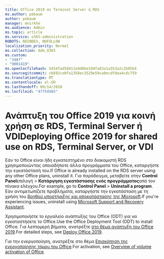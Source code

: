 ```yaml
---
title: Office 2019 σε Terminal Server ή RDS
ms.author: pebaum
author: pebaum
manager: mnirkhe
ms.audience: Admin
ms.topic: article
ms.service: o365-administration
ROBOTS: NOINDEX, NOFOLLOW
localization_priority: Normal
ms.collection: Adm_O365
ms.custom:
- "3487"
- "9001419"
ms.openlocfilehash: 5454fad58411e9d86e19dfa83a1a553a2c2b05b4
ms.sourcegitcommit: c6692ce0fa1358ec3529e59ca0ecdfdea4cdc759
ms.translationtype: MT
ms.contentlocale: el-GR
ms.lasthandoff: 09/14/2020
ms.locfileid: "47754565"
---
```

# <a name="deploying-office-2019-for-shared-use-on-rds-terminal-server-or-vdi"></a><span data-ttu-id="5de31-102">Ανάπτυξη του Office 2019 για κοινή χρήση σε RDS, Terminal Server ή VDI</span><span class="sxs-lookup"><span data-stu-id="5de31-102">Deploying Office 2019 for shared use on RDS, Terminal Server, or VDI</span></span>

<span data-ttu-id="5de31-103">Εάν το Office είναι ήδη εγκατεστημένο στο διακομιστή RDS χρησιμοποιώντας οποιαδήποτε άλλα προγράμματα του Office, καταργήστε την εγκατάστασή του.</span><span class="sxs-lookup"><span data-stu-id="5de31-103">If Office is already installed on the RDS server using any other Office plans, uninstall it.</span></span> <span data-ttu-id="5de31-104">Για παράδειγμα, μεταβείτε στην **Control Panel**επιλογή  >  **Κατάργηση εγκατάστασης ενός προγράμματος**από τον πίνακα ελέγχου.</span><span class="sxs-lookup"><span data-stu-id="5de31-104">For example, go to **Control Panel** > **Uninstall a program**.</span></span> <span data-ttu-id="5de31-105">Εάν αντιμετωπίζετε προβλήματα, καταργήστε την εγκατάσταση με τη χρήση του [βοηθού υποστήριξης και αποκατάστασης της Microsoft](https://aka.ms/SARA-OfficeUninstall-Alchemy).</span><span class="sxs-lookup"><span data-stu-id="5de31-105">If you're experiencing issues, uninstall using [Microsoft Support and Recovery Assistant](https://aka.ms/SARA-OfficeUninstall-Alchemy).</span></span> 

<span data-ttu-id="5de31-106">Χρησιμοποιήστε το εργαλείο ανάπτυξης του Office (ODT) για να εγκαταστήσετε το Office.</span><span class="sxs-lookup"><span data-stu-id="5de31-106">Use the Office Deployment Tool (ODT) to install Office.</span></span> <span data-ttu-id="5de31-107">Για λεπτομερή βήματα, ανατρέξτε [στο θέμα ανάπτυξη του Office 2019](https://docs.microsoft.com/deployoffice/office2019/deploy).</span><span class="sxs-lookup"><span data-stu-id="5de31-107">For detailed steps, see [Deploy Office 2019](https://docs.microsoft.com/deployoffice/office2019/deploy).</span></span>

<span data-ttu-id="5de31-108">Για την ενεργοποίηση, ανατρέξτε στο θέμα [Επισκόπηση της ενεργοποίησης τόμου του Office](https://docs.microsoft.com/deployoffice/vlactivation/plan-volume-activation-of-office).</span><span class="sxs-lookup"><span data-stu-id="5de31-108">For activation, see [Overview of volume activation of Office](https://docs.microsoft.com/deployoffice/vlactivation/plan-volume-activation-of-office).</span></span>